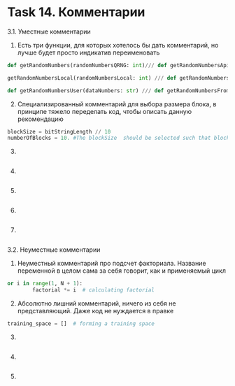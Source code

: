 # Task 14. Комментарии

3.1. Уместные комментарии

1) Есть три функции, для которых хотелось бы дать комментарий, но лучше будет просто индикатив переименовать
```python
def getRandomNumbers(randomNumbersQRNG: int)/// def getRandomNumbersApi # функция для получения данных по API

getRandomNumbersLocal(randomNumbersLocal: int) /// def getRandomNumbersFromLib # функция для получения данных из встроенной библиотеки Питона

def getRandomNumbersUser(dataNumbers: str) /// def getRandomNumbersFromFile # функция для получения данных из файла локально

```

2) Специализированный комментарий для выбора размера блока, в принципе тяжело переделать код, чтобы описать данную рекомендацию
```python
blockSize = bitStringLength // 10
numberOfBlocks = 10. #The blockSize  should be selected such that blockSize  ≥ 20, blockSize  > .01 bitStringLength and numberOfBlocks  < 100. 

```

3)
```python


```

4)
```python


```

5)
```python


```

6)
```python


```

7)
```python


```

3.2. Неуместные комментарии

1) Неуместный комментарий про подсчет факториала. Название переменной в целом сама за себя говорит, как и применяемый цикл
```python
or i in range(1, N + 1):
        factorial *= i  # calculating factorial

```

2) Абсолютно лишний комментарий, ничего из себя не представляющий. Даже код не нуждается в правке
```python
training_space = []  # forming a training space

```

3)
```python


```

4)
```python


```

5)
```python


```